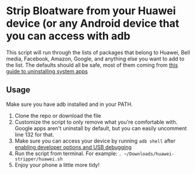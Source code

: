 # Strip Bloatware from your Huawei device (or any Android device that you can access with adb
This script will run through the lists of packages that belong to Huawei, Bell media, Facebook, Amazon, Google, and anything else you want to add to the list. The defaults should all be safe, most of them coming from [this guide to uninstalling system apps](https://forum.xda-developers.com/huawei-p30-pro/how-to/how-to-remove-huawei-bloatware-vog-ele-t4014937)

## Usage
Make sure you have adb installed and in your PATH.
1. Clone the repo or download the file
2. Customize the script to only remove what you're comfortable with. Google apps aren't uninstall by default, but you can easily uncomment line 132 for that.
3. Make sure you can access your device by running `adb shell` after [enabling developer options and USB debugging](https://developer.android.com/studio/debug/dev-options#enable)
4. Run the script from terminal. For example: `. ~/Downloads/huawei-stripper/huawei.sh`
5. Enjoy your phone a little more tidy!
